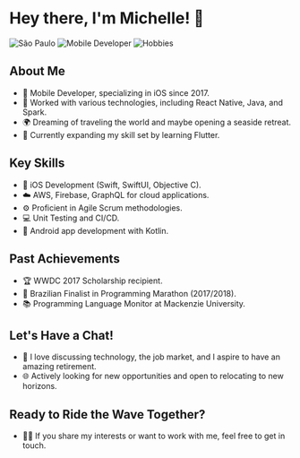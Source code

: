 # Hey there, I'm Michelle! 👋

![São Paulo](https://img.shields.io/badge/Location-S%C3%A3o%20Paulo-blue)
![Mobile Developer](https://img.shields.io/badge/Occupation-Mobile%20Developer-orange)
![Hobbies](https://img.shields.io/badge/Hobbies-Surfing%20%7C%20Rock%20Climbing%20%7C%20Music-brightgreen)

## About Me
- 💼 Mobile Developer, specializing in iOS since 2017.
- 🌟 Worked with various technologies, including React Native, Java, and Spark.
- 🌍 Dreaming of traveling the world and maybe opening a seaside retreat.
- 🔧 Currently expanding my skill set by learning Flutter.

## Key Skills
- 📱 iOS Development (Swift, SwiftUI, Objective C).
- ☁️ AWS, Firebase, GraphQL for cloud applications.
- ⚙️ Proficient in Agile Scrum methodologies.
- 💻 Unit Testing and CI/CD.
- 🤖 Android app development with Kotlin.

## Past Achievements
- 🏆 WWDC 2017 Scholarship recipient.
- 🥇 Brazilian Finalist in Programming Marathon (2017/2018).
- 📚 Programming Language Monitor at Mackenzie University.

## Let's Have a Chat!
- 💬 I love discussing technology, the job market, and I aspire to have an amazing retirement.
- 🌐 Actively looking for new opportunities and open to relocating to new horizons.

## Ready to Ride the Wave Together?
- 🏄‍♀️ If you share my interests or want to work with me, feel free to get in touch.



<!--
**micfaifer/micfaifer** is a ✨ _special_ ✨ repository because its `README.md` (this file) appears on your GitHub profile.

Here are some ideas to get you started:

- 🔭 I’m currently working on ...
- 🌱 I’m currently learning ...
- 👯 I’m looking to collaborate on ...
- 🤔 I’m looking for help with ...
- 💬 Ask me about ...
- 📫 How to reach me: ...
- 😄 Pronouns: ...
- ⚡ Fun fact: ...
-->
